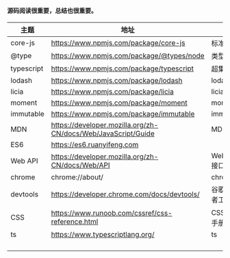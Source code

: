 #### 源码阅读很重要，总结也很重要。

| 主题       | 地址                                                         |                  |
| ---------- | ------------------------------------------------------------ | ---------------- |
| core-js    | https://www.npmjs.com/package/core-js                        | 标准库           |
| @type      | https://www.npmjs.com/package/@types/node                    | 类型检测         |
| typescript | https://www.npmjs.com/package/typescript                     | 超集             |
| lodash     | https://www.npmjs.com/package/lodash                         | lodash           |
| licia      | https://www.npmjs.com/package/licia                          | licia            |
| moment     | https://www.npmjs.com/package/moment                         | moment           |
| immutable  | https://www.npmjs.com/package/immutable                      | immutable        |
| MDN        | https://developer.mozilla.org/zh-CN/docs/Web/JavaScript/Guide | MDN              |
| ES6        | https://es6.ruanyifeng.com                                   |                  |
| Web API    | https://developer.mozilla.org/zh-CN/docs/Web/API             | Web API 接口参考 |
| chrome     | chrome://about/                                              | chrome           |
| devtools   | https://developer.chrome.com/docs/devtools/                  | 谷歌开发者工具   |
| CSS        | https://www.runoob.com/cssref/css-reference.html             | CSS参考手册      |
| ts         | https://www.typescriptlang.org/                              | ts               |
|            |                                                              |                  |
|            |                                                              |                  |
|            |                                                              |                  |
|            |                                                              |                  |





